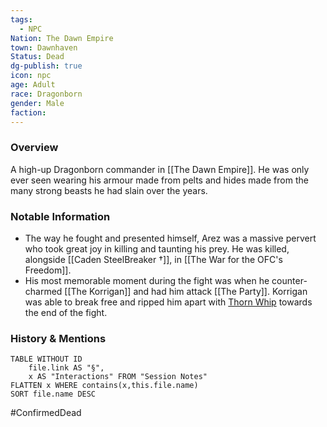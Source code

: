 ```yaml
---
tags:
  - NPC
Nation: The Dawn Empire
town: Dawnhaven
Status: Dead
dg-publish: true
icon: npc
age: Adult
race: Dragonborn
gender: Male
faction:
---
```


### Overview
A high-up Dragonborn commander in [[The Dawn Empire]]. He was only ever seen wearing his armour made from pelts and hides made from the many strong beasts he had slain over the years.

### Notable Information
- The way he fought and presented himself, Arez was a massive pervert who took great joy in killing and taunting his prey. He was killed, alongside [[Caden SteelBreaker †]], in [[The War for the OFC's Freedom]]. 
- His most memorable moment during the fight was when he counter-charmed [[The Korrigan]] and had him attack [[The Party]]. Korrigan was able to break free and ripped him apart with [Thorn Whip](https://www.dndbeyond.com/spells/thorn-whip) towards the end of the fight.

### History & Mentions
```dataview
TABLE WITHOUT ID
	file.link AS "§", 
	x AS "Interactions" FROM "Session Notes"
FLATTEN x WHERE contains(x,this.file.name) 
SORT file.name DESC
```

#ConfirmedDead
